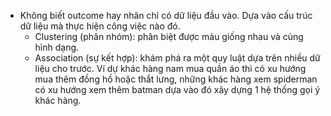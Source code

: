 - Không biết outcome hay nhãn chỉ có dữ liệu đầu vào. Dựa vào cấu trúc dữ liệu mà thực hiện công việc nào đó.
  + Clustering (phân nhóm): phân biệt được màu giống nhau và cùng hình dạng.
  + Association (sự kết hợp): khám phá ra một quy luật dựa trên nhiều dữ liệu cho trước.
    Ví dự khác hàng nam mua quần áo thì có xu hướng mua thêm đồng hồ hoặc thắt lưng, những khác hàng xem spiderman có xu hướng xem thêm batman dựa vào đó xây dựng 1 hệ thống gọi ý khác hàng.